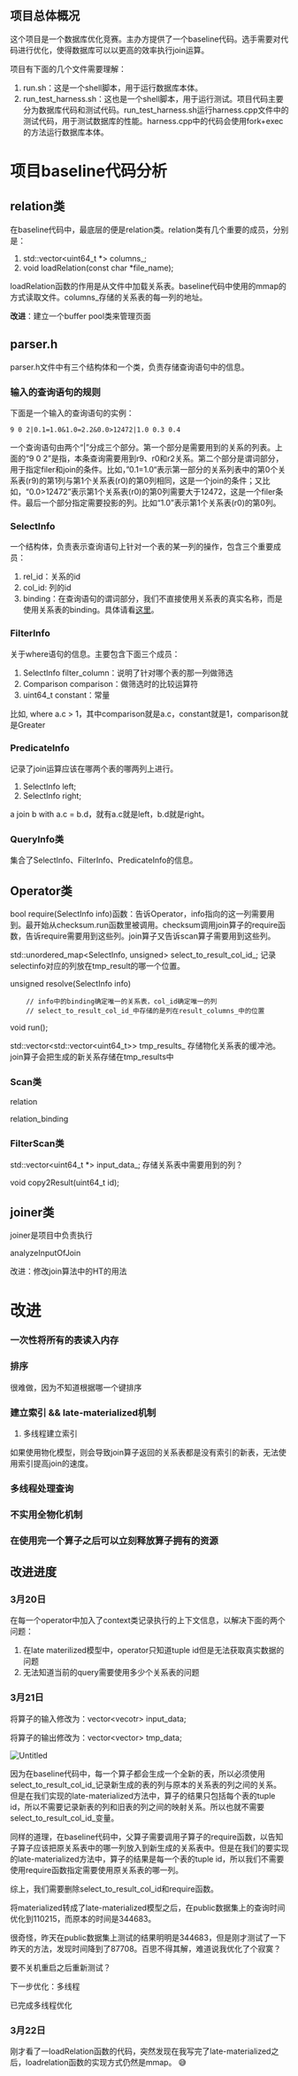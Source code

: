 ## 项目总体概况

这个项目是一个数据库优化竞赛。主办方提供了一个baseline代码。选手需要对代码进行优化，使得数据库可以以更高的效率执行join运算。

项目有下面的几个文件需要理解：

1. run.sh：这是一个shell脚本，用于运行数据库本体。
2. run_test_harness.sh：这也是一个shell脚本，用于运行测试。项目代码主要分为数据库代码和测试代码。run_test_harness.sh运行harness.cpp文件中的测试代码，用于测试数据库的性能。harness.cpp中的代码会使用fork+exec的方法运行数据库本体。

# 项目baseline代码分析

## relation类

在baseline代码中，最底层的便是relation类。relation类有几个重要的成员，分别是：

1. std::vector<uint64_t *> columns_;
2. void loadRelation(const char *file_name);

loadRelation函数的作用是从文件中加载关系表。baseline代码中使用的mmap的方式读取文件。columns_存储的关系表的每一列的地址。

**改进**：建立一个buffer pool类来管理页面

## parser.h

parser.h文件中有三个结构体和一个类，负责存储查询语句中的信息。

### 输入的查询语句的规则

下面是一个输入的查询语句的实例：

```
9 0 2|0.1=1.0&1.0=2.2&0.0>12472|1.0 0.3 0.4
```

一个查询语句由两个“|”分成三个部分。第一个部分是需要用到的关系的列表。上面的“9 0 2”是指，本条查询需要用到r9、r0和r2关系。第二个部分是谓词部分，用于指定filer和join的条件。比如，”0.1=1.0“表示第一部分的关系列表中的第0个关系表(r9)的第1列与第1个关系表(r0)的第0列相同，这是一个join的条件；又比如，“0.0>12472”表示第1个关系表(r0)的第0列需要大于12472，这是一个filer条件。最后一个部分指定需要投影的列。比如“1.0”表示第1个关系表(r0)的第0列。

### SelectInfo

一个结构体，负责表示查询语句上针对一个表的某一列的操作，包含三个重要成员：

1. rel_id：关系的id
2. col_id: 列的id
3. binding：在查询语句的谓词部分，我们不直接使用关系表的真实名称，而是使用关系表的binding。具体请看[这里](https://www.notion.so/sigmoid-2018-aeba8445291a4569b39a6b3b309cc1c4?pvs=21)。

### FilterInfo

关于where语句的信息。主要包含下面三个成员：

1. SelectInfo filter_column：说明了针对哪个表的那一列做筛选
2. Comparison comparison：做筛选时的比较运算符
3. uint64_t constant：常量

比如, where a.c > 1，其中comparison就是a.c，constant就是1，comparison就是Greater

### PredicateInfo

记录了join运算应该在哪两个表的哪两列上进行。

1. SelectInfo left;
2. SelectInfo right;

a join b with a.c = b.d，就有a.c就是left，b.d就是right。

### QueryInfo类

集合了SelectInfo、FilterInfo、PredicateInfo的信息。

## Operator类

bool require(SelectInfo info)函数：告诉Operator，info指向的这一列需要用到。最开始从checksum.run函数里被调用。checksum调用join算子的require函数，告诉require需要用到这些列。join算子又告诉scan算子需要用到这些列。

std::unordered_map<SelectInfo, unsigned> select_to_result_col_id_; 记录selectinfo对应的列放在tmp_result的哪一个位置。

unsigned resolve(SelectInfo info)

```
    // info中的binding确定唯一的关系表，col_id确定唯一的列
    // select_to_result_col_id_中存储的是列在result_columns_中的位置
```

void run();

std::vector<std::vector<uint64_t>> tmp_results_ 存储物化关系表的缓冲池。join算子会把生成的新关系存储在tmp_results中

### Scan类

relation

relation_binding

### FilterScan类

std::vector<uint64_t *> input_data_;  存储关系表中需要用到的列？

void copy2Result(uint64_t id);

## joiner类

joiner是项目中负责执行

analyzeInputOfJoin

改进：修改join算法中的HT的用法

# 改进

### 一次性将所有的表读入内存

### 排序

很难做，因为不知道根据哪一个键排序

### 建立索引 && late-materialized机制

1. 多线程建立索引

如果使用物化模型，则会导致join算子返回的关系表都是没有索引的新表，无法使用索引提高join的速度。

### 多线程处理查询

### 不实用全物化机制

### 在使用完一个算子之后可以立刻释放算子拥有的资源

## 改进进度

### 3月20日

在每一个operator中加入了context类记录执行的上下文信息，以解决下面的两个问题：

1. 在late materilized模型中，operator只知道tuple id但是无法获取真实数据的问题
2. 无法知道当前的query需要使用多少个关系表的问题

### 3月21日

将算子的输入修改为：vector<vecotr<TupleId>> input_data;

将算子的输出修改为：vector<vector<TupleId>> tmp_data;

![Untitled](https://prod-files-secure.s3.us-west-2.amazonaws.com/675ae1e4-871f-4d19-8233-b1315986757a/a66cb20c-2b73-438a-9b17-b82ff835a392/Untitled.jpeg)

因为在baseline代码中，每一个算子都会生成一个全新的表，所以必须使用select_to_result_col_id_记录新生成的表的列与原本的关系表的列之间的关系。但是在我们实现的late-materialized方法中，算子的结果只包括每个表的tuple id，所以不需要记录新表的列和旧表的列之间的映射关系。所以也就不需要select_to_result_col_id_变量。

同样的道理，在baseline代码中，父算子需要调用子算子的require函数，以告知子算子应该把原关系表中的哪一列放入到新生成的关系表中。但是在我们的要实现的late-materialized方法中，算子的结果是每一个表的tuple id，所以我们不需要使用require函数指定需要使用原关系表的哪一列。

综上，我们需要删除select_to_result_col_id和require函数。

将materialized转成了late-materialized模型之后，在public数据集上的查询时间优化到110215，而原本的时间是344683。

很奇怪，昨天在public数据集上测试的结果明明是344683，但是刚才测试了一下昨天的方法，发现时间降到了87708。百思不得其解，难道说我优化了个寂寞？

要不关机重启之后重新测试？

下一步优化：多线程

已完成多线程优化

### 3月22日

刚才看了一loadRelation函数的代码，突然发现在我写完了late-materialized之后，loadrelation函数的实现方式仍然是mmap。 😅